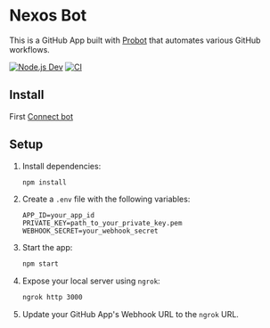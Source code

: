 # Nexos Bot

This is a GitHub App built with [Probot](https://github.com/probot/probot) that automates various GitHub workflows.

[![Node.js Dev](https://github.com/nexoscreator/bot-nexos-app/actions/workflows/node.js.yml/badge.svg)](https://github.com/nexoscreator/bot-nexos-app/actions/workflows/node.js.yml)
[![CI](https://github.com/nexoscreator/bot-nexos-app/actions/workflows/main.yml/badge.svg)](https://github.com/nexoscreator/bot-nexos-app/actions/workflows/main.yml)

## Install

First [Connect bot](https://github.com/apps/nexos-bot)

## Setup

1. Install dependencies:

    ```bash
    npm install
    ```

2. Create a `.env` file with the following variables:

    ```
    APP_ID=your_app_id
    PRIVATE_KEY=path_to_your_private_key.pem
    WEBHOOK_SECRET=your_webhook_secret
    ```

3. Start the app:

    ```bash
    npm start
    ```

4. Expose your local server using `ngrok`:

    ```bash
    ngrok http 3000
    ```

5. Update your GitHub App's Webhook URL to the `ngrok` URL.
